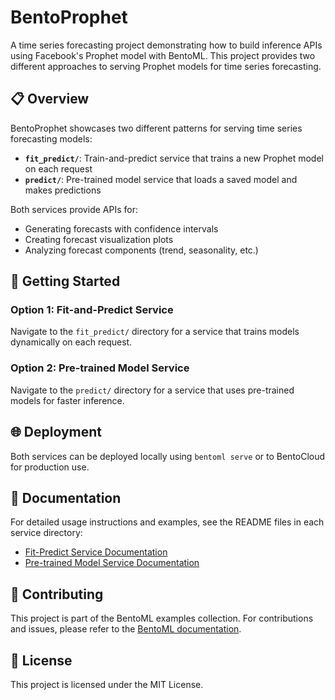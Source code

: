 # BentoProphet

A time series forecasting project demonstrating how to build inference APIs using Facebook's Prophet model with BentoML. This project provides two different approaches to serving Prophet models for time series forecasting.

## 📋 Overview

BentoProphet showcases two different patterns for serving time series forecasting models:

- **`fit_predict/`**: Train-and-predict service that trains a new Prophet model on each request
- **`predict/`**: Pre-trained model service that loads a saved model and makes predictions

Both services provide APIs for:
- Generating forecasts with confidence intervals
- Creating forecast visualization plots
- Analyzing forecast components (trend, seasonality, etc.)

## 🔧 Getting Started

### Option 1: Fit-and-Predict Service
Navigate to the `fit_predict/` directory for a service that trains models dynamically on each request.

### Option 2: Pre-trained Model Service  
Navigate to the `predict/` directory for a service that uses pre-trained models for faster inference.

## 🌐 Deployment

Both services can be deployed locally using `bentoml serve` or to BentoCloud for production use.

## 📖 Documentation

For detailed usage instructions and examples, see the README files in each service directory:

- [Fit-Predict Service Documentation](./fit_predict/README.md)
- [Pre-trained Model Service Documentation](./predict/README.md)

## 🤝 Contributing

This project is part of the BentoML examples collection. For contributions and issues, please refer to the [BentoML documentation](https://docs.bentoml.com/en/latest/examples/overview.html).

## 📄 License

This project is licensed under the MIT License.
